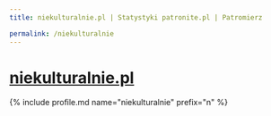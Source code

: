 ```yaml
---
title: niekulturalnie.pl | Statystyki patronite.pl | Patromierz

permalink: /niekulturalnie
---
```


# [niekulturalnie.pl](https://patronite.pl/niekulturalnie)

{% include profile.md name="niekulturalnie" prefix="n" %}
